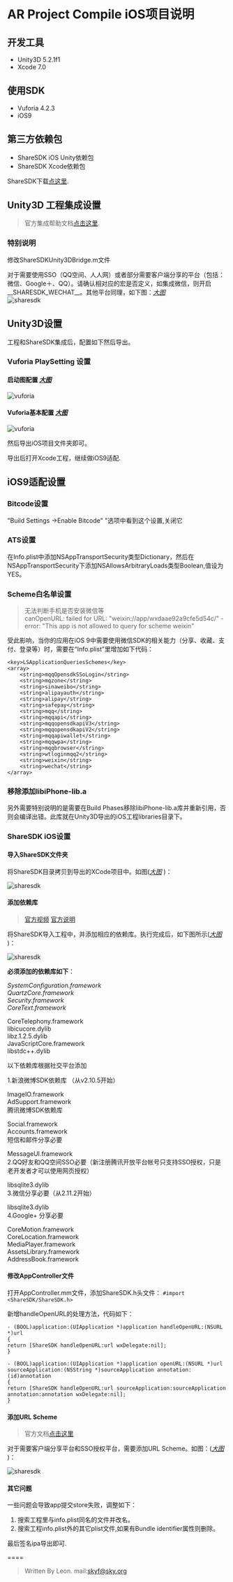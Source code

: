 # AR Project  Compile iOS项目说明

## 开发工具
* Unity3D 5.2.1f1
* Xcode 7.0

## 使用SDK
* Vuforia 4.2.3
* iOS9
 
## 第三方依赖包
* ShareSDK iOS Unity依赖包
* ShareSDK Xcode依赖包  

ShareSDK下载[点这里](http://pan.baidu.com/s/1hqm60Os).

##  Unity3D 工程集成设置
> 官方集成帮助文档[点击这里](http://wiki.mob.com/Unity3D%E5%BF%AB%E9%80%9F%E9%9B%86%E6%88%90%E6%8C%87%E5%8D%97/).   

### 特别说明
修改ShareSDKUnity3DBridge.m文件

对于需要使用SSO（QQ空间、人人网）或者部分需要客户端分享的平台（包括：微信、Google＋、QQ）。请确认相对应的宏是否定义，如集成微信，则开启__SHARESDK_WECHAT__。其他平台同理，如下图：*[大图](http://7xlxu1.com1.z0.glb.clouddn.com/2222222222223.jpg)*  
![sharesdk](http://7xlxu1.com1.z0.glb.clouddn.com/2222222222223.jpg?imageView/2/w/300)

## Unity3D设置

工程和ShareSDK集成后，配置如下然后导出。

### Vuforia PlaySetting 设置

#### 启动图配置 *[大图](http://7xlxu1.com1.z0.glb.clouddn.com/2.21.07.png)*
![vuforia](http://7xlxu1.com1.z0.glb.clouddn.com/2.21.07.png?imageView/2/w/300 'Vuforia Setting')   


#### Vuforia基本配置 *[大图](http://7xlxu1.com1.z0.glb.clouddn.com/4.59.38.png)*

![vuforia](http://7xlxu1.com1.z0.glb.clouddn.com/4.59.38.png?imageView/2/w/300 'Vuforia Setting')   

然后导出iOS项目文件夹即可。   

导出后打开Xcode工程，继续做iOS9适配.

## iOS9适配设置
### Bitcode设置     
 "Build Settings ->Enable Bitcode" "选项中看到这个设置,关闭它
 
### ATS设置
在Info.plist中添加NSAppTransportSecurity类型Dictionary，然后在NSAppTransportSecurity下添加NSAllowsArbitraryLoads类型Boolean,值设为YES。

### Scheme白名单设置
> 无法判断手机是否安装微信等  
canOpenURL: failed for URL: "weixin://app/wxdaae92a9cfe5d54c/" - error: "This app is not allowed to query for scheme weixin"  

受此影响，当你的应用在iOS 9中需要使用微信SDK的相关能力（分享、收藏、支付、登录等）时，需要在“Info.plist”里增加如下代码：

```
<key>LSApplicationQueriesSchemes</key>
<array>
    <string>mqqOpensdkSSoLogin</string>
    <string>mqzone</string>
    <string>sinaweibo</string>
    <string>alipayauth</string>
    <string>alipay</string>
    <string>safepay</string>
    <string>mqq</string>
    <string>mqqapi</string>
    <string>mqqopensdkapiV3</string>
    <string>mqqopensdkapiV2</string>
    <string>mqqapiwallet</string>
    <string>mqqwpa</string>
    <string>mqqbrowser</string>
    <string>wtloginmqq2</string>
    <string>weixin</string>
    <string>wechat</string>
</array>
```

### 移除添加libiPhone-lib.a
另外需要特别说明的是需要在Build Phases移除libiPhone-lib.a库并重新引用，否则会编译出错。此库就在Unity3D导出的iOS工程libraries目录下。

### ShareSDK iOS设置

#### 导入ShareSDK文件夹

将ShareSDK目录拷贝到导出的XCode项目中。如图(*[大图](http://7xlxu1.com1.z0.glb.clouddn.com/700px-u3d_doc_004.png)*
)：

![sharesdk](http://7xlxu1.com1.z0.glb.clouddn.com/700px-u3d_doc_004.png?imageView/2/w/300)

#### 添加依赖库  
> [官方视频](http://v.youku.com/v_show/id_XODA5NTMxOTc2.html)    [官方说明](http://wiki.mob.com/%E5%BF%AB%E9%80%9F%E9%9B%86%E6%88%90%E6%8C%87%E5%8D%97/)

将ShareSDK导入工程中，并添加相应的依赖库。执行完成后，如下图所示(*[大图](http://7xlxu1.com1.z0.glb.clouddn.com/700px-u3d_doc_005.png)*
)：

![sharesdk](http://7xlxu1.com1.z0.glb.clouddn.com/700px-u3d_doc_005.png?imageView/2/w/300)


**必须添加的依赖库如下**：

*SystemConfiguration.framework*   
*QuartzCore.framework*   
*Security.framework*    
*CoreText.framework*   

CoreTelephony.framework  
libicucore.dylib  
libz.1.2.5.dylib   
JavaScriptCore.framework  
libstdc++.dylib  

以下依赖库根据社交平台添加  

1.新浪微博SDK依赖库 （从v2.10.5开始）  

 ImageIO.framework  
AdSupport.framework  
腾讯微博SDK依赖库  

Social.framework  
Accounts.framework  
短信和邮件分享必要  

MessageUI.framework  
2.QQ好友和QQ空间SSO必要（新注册腾讯开放平台帐号只支持SSO授权，只是老开发者才可以使用网页授权）  

libsqlite3.dylib  
3.微信分享必要（从2.11.2开始）  

libsqlite3.dylib  
4.Google+ 分享必要  

CoreMotion.framework  
CoreLocation.framework  
MediaPlayer.framework  
AssetsLibrary.framework  
AddressBook.framework 


#### 修改AppController文件

打开AppController.mm文件，添加ShareSDK.h头文件：
```#import <ShareSDK/ShareSDK.h>```   

新增handleOpenURL的处理方法，代码如下：

```
- (BOOL)application:(UIApplication *)application handleOpenURL:(NSURL *)url
{
return [ShareSDK handleOpenURL:url wxDelegate:nil];
}   
 
- (BOOL)application:(UIApplication *)application openURL:(NSURL *)url sourceApplication:(NSString *)sourceApplication annotation:(id)annotation
{
return [ShareSDK handleOpenURL:url sourceApplication:sourceApplication annotation:annotation wxDelegate:nil];
}

```

#### 添加URL Scheme

> 官方文档[点击这里](http://wiki.mob.com/%E5%BF%AB%E9%80%9F%E9%9B%86%E6%88%90%E6%8C%87%E5%8D%97/)

对于需要客户端分享平台和SSO授权平台，需要添加URL Scheme。如图：(*[大图](http://7xlxu1.com1.z0.glb.clouddn.com/addweixinAppID.jpg)*
)：

![sharesdk](http://7xlxu1.com1.z0.glb.clouddn.com/addweixinAppID.jpg?imageView/2/w/300)

#### 其它问题

一些问题会导致app提交store失败，调整如下：

1. 搜索工程里与info.plist同名的文件并改名。
2. 搜索工程info.plist外的其它plist文件,如果有Bundle identifier属性则删除。

最后签名ipa导出即可.

====

> Written By Leon. mail:skyf@sky.org


